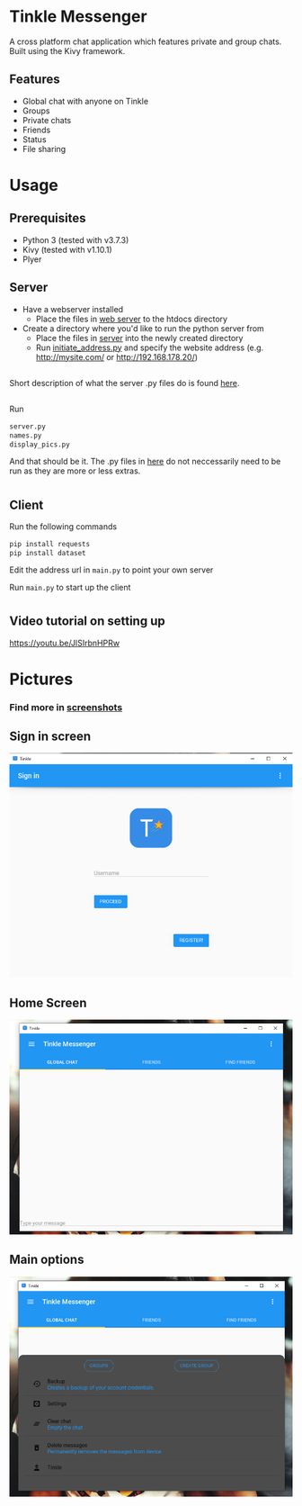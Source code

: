 # Tinkle Messenger
A cross platform chat application which features private and group chats.
Built using the Kivy framework.
## Features
* Global chat with anyone on Tinkle
* Groups
* Private chats
* Friends
* Status
* File sharing

# Usage
## Prerequisites
* Python 3 (tested with v3.7.3)
* Kivy (tested with v1.10.1)
* Plyer

## Server
* Have a webserver installed
    * Place the files in [web server](web_server) to the htdocs directory
* Create a directory where you'd like to run the python server from
    * Place the files in [server](server) into the newly created directory
    * Run [initiate_address.py](server/initiate_address.py) and specify the website address (e.g. http://mysite.com/ or http://192.168.178.20/)
##
Short description of what the server .py files do is found [here](server/README.md).
##
Run
```
server.py
names.py
display_pics.py
```
And that should be it. The .py files in [here](web_server) do not neccessarily need to be run as they are more or less extras.
#
## Client
Run the following commands
```
pip install requests
pip install dataset
``` 
Edit the address url in ```main.py``` to point your own server

Run ```main.py``` to start up the client
#

## Video tutorial on setting up
https://youtu.be/JlSIrbnHPRw

# Pictures
### Find more in [screenshots](screenshots/)
## Sign in screen
![signin](screenshots/client/signin.png?raw=true "Signin screen")
## Home Screen
![main_screen](screenshots/client/main_chat.png?raw=true "Main Screen")
## Main options
![main_options](screenshots/client/main_options.png?raw=true "Main Options")
